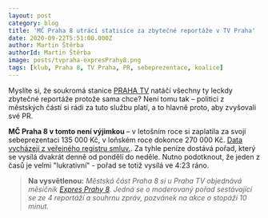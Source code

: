 ```yaml
---
layout: post
category: blog
title: 'MČ Praha 8 utrácí statisíce za zbytečné reportáže v TV Praha'
date: 2020-09-22T5:51:00.000Z
author: Martin Štěrba
authorId: Martin Štěrba
image: posts/tvpraha-expresPrahy8.png
tags: [klub, Praha 8, TV Praha, PR, sebeprezentace, koalice]
---
```


Myslíte si, že soukromá stanice [PRAHA TV](https://prahatv.eu) natáčí všechny ty leckdy zbytečné reportáže protože sama chce? Není tomu tak – politici z městských částí si rádi za tuto službu platí, a to hlavně proto, aby zvyšovali své PR. 

**MČ Praha 8 v tomto není výjimkou** – v letošním roce si zaplatila za svojí sebeprezentaci 135 000 Kč, v loňském roce dokonce 270 000 Kč. [Data vycházejí z veřejného registru smluv.](https://smlouvy.gov.cz/vyhledavani?party_idnum=25830937). Za tyhle peníze dostává pořad, který se vysílá dvakrát denně od pondělí do neděle. Nutno podotknout, že jeden z časů je velmi "lukrativní" - pořad se totiž vysílá ve 4:23 ráno.  

> **Na vysvětlenou:** *Městská část Praha 8 si u Praha TV objednává měsíčník [Expres Prahy 8](https://prahatv.eu/porady/expres-prahy-8). Jedná se o moderovaný pořad sestávající se ze 4 reportáží a souhrnu zpráv, pozvánek na akce o stopáži 10 minut.* 
